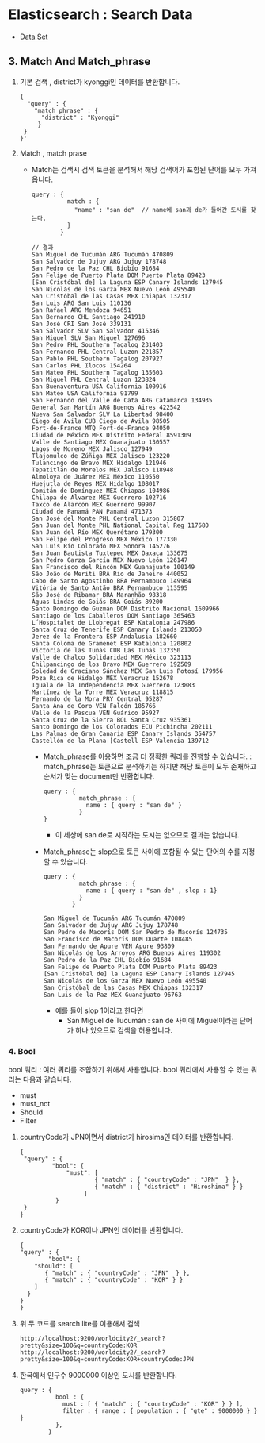 # Elasticsearch : Search Data

- [Data Set](https://grouplens.org/datasets/movielens/)

## 3. Match And Match_phrase

1. 기본 검색 , district가 kyonggi인 데이터를 반환합니다.

   ```
   {
     "query" : {
       "match_phrase" : { 
         "district" : "Kyonggi"
   		}
   	}
   }'
   ```

2. Match , match prase

   - Match는 검색시 검색 토큰을 분석해서 해당 검색어가 포함된 단어를 모두 가져옵니다.

     ```
     query : {
               match : {
                 "name" : "san de"	// name에 san과 de가 들어간 도시를 찾는다.
               }
             }
     ```

     ```
     // 결과
     San Miguel de Tucumán ARG Tucumán 470809
     San Salvador de Jujuy ARG Jujuy 178748
     San Pedro de la Paz CHL Bíobío 91684
     San Felipe de Puerto Plata DOM Puerto Plata 89423
     [San Cristóbal de] la Laguna ESP Canary Islands 127945
     San Nicolás de los Garza MEX Nuevo León 495540
     San Cristóbal de las Casas MEX Chiapas 132317
     San Luis ARG San Luis 110136
     San Rafael ARG Mendoza 94651
     San Bernardo CHL Santiago 241910
     San José CRI San José 339131
     San Salvador SLV San Salvador 415346
     San Miguel SLV San Miguel 127696
     San Pedro PHL Southern Tagalog 231403
     San Fernando PHL Central Luzon 221857
     San Pablo PHL Southern Tagalog 207927
     San Carlos PHL Ilocos 154264
     San Mateo PHL Southern Tagalog 135603
     San Miguel PHL Central Luzon 123824
     San Buenaventura USA California 100916
     San Mateo USA California 91799
     San Fernando del Valle de Cata ARG Catamarca 134935
     General San Martín ARG Buenos Aires 422542
     Nueva San Salvador SLV La Libertad 98400
     Ciego de Ávila CUB Ciego de Ávila 98505
     Fort-de-France MTQ Fort-de-France 94050
     Ciudad de México MEX Distrito Federal 8591309
     Valle de Santiago MEX Guanajuato 130557
     Lagos de Moreno MEX Jalisco 127949
     Tlajomulco de Zúñiga MEX Jalisco 123220
     Tulancingo de Bravo MEX Hidalgo 121946
     Tepatitlán de Morelos MEX Jalisco 118948
     Almoloya de Juárez MEX México 110550
     Huejutla de Reyes MEX Hidalgo 108017
     Comitán de Domínguez MEX Chiapas 104986
     Chilapa de Alvarez MEX Guerrero 102716
     Taxco de Alarcón MEX Guerrero 99907
     Ciudad de Panamá PAN Panamá 471373
     San José del Monte PHL Central Luzon 315807
     San Juan del Monte PHL National Capital Reg 117680
     San Juan del Río MEX Querétaro 179300
     San Felipe del Progreso MEX México 177330
     San Luis Río Colorado MEX Sonora 145276
     San Juan Bautista Tuxtepec MEX Oaxaca 133675
     San Pedro Garza García MEX Nuevo León 126147
     San Francisco del Rincón MEX Guanajuato 100149
     São João de Meriti BRA Rio de Janeiro 440052
     Cabo de Santo Agostinho BRA Pernambuco 149964
     Vitória de Santo Antão BRA Pernambuco 113595
     São José de Ribamar BRA Maranhão 98318
     Águas Lindas de Goiás BRA Goiás 89200
     Santo Domingo de Guzmán DOM Distrito Nacional 1609966
     Santiago de los Caballeros DOM Santiago 365463
     L´Hospitalet de Llobregat ESP Katalonia 247986
     Santa Cruz de Tenerife ESP Canary Islands 213050
     Jerez de la Frontera ESP Andalusia 182660
     Santa Coloma de Gramenet ESP Katalonia 120802
     Victoria de las Tunas CUB Las Tunas 132350
     Valle de Chalco Solidaridad MEX México 323113
     Chilpancingo de los Bravo MEX Guerrero 192509
     Soledad de Graciano Sánchez MEX San Luis Potosí 179956
     Poza Rica de Hidalgo MEX Veracruz 152678
     Iguala de la Independencia MEX Guerrero 123883
     Martínez de la Torre MEX Veracruz 118815
     Fernando de la Mora PRY Central 95287
     Santa Ana de Coro VEN Falcón 185766
     Valle de la Pascua VEN Guárico 95927
     Santa Cruz de la Sierra BOL Santa Cruz 935361
     Santo Domingo de los Colorados ECU Pichincha 202111
     Las Palmas de Gran Canaria ESP Canary Islands 354757
     Castellón de la Plana [Castell ESP Valencia 139712
     ```

     - Match_phrase를 이용하면 조금 더 정확한 쿼리를 진행할 수 있습니다. : match_phrase는 토큰으로 분석하기는 하지만 해당 토큰이 모두 존재하고 순서가 맞는 document만 반환합니다.

       ```
       query : {
                 match_phrase : {
                   name : { query : "san de" }
                 }
       }
       ```

       - 이 세상에 san de로 시작하는 도시는 없으므로 결과는 없습니다.

     - Match_phrase는 slop으로 토큰 사이에 포함될 수 있는 단어의 수를 지정할 수 있습니다. 

       ```
       query : {
                 match_phrase : {
                   name : { query : "san de" , slop : 1}
                 }
               }
       ```

       ```
       San Miguel de Tucumán ARG Tucumán 470809
       San Salvador de Jujuy ARG Jujuy 178748
       San Pedro de Macorís DOM San Pedro de Macorís 124735
       San Francisco de Macorís DOM Duarte 108485
       San Fernando de Apure VEN Apure 93809
       San Nicolás de los Arroyos ARG Buenos Aires 119302
       San Pedro de la Paz CHL Bíobío 91684
       San Felipe de Puerto Plata DOM Puerto Plata 89423
       [San Cristóbal de] la Laguna ESP Canary Islands 127945
       San Nicolás de los Garza MEX Nuevo León 495540
       San Cristóbal de las Casas MEX Chiapas 132317
       San Luis de la Paz MEX Guanajuato 96763
       ```

       

       - 예를 들어 slop 1이라고 한다면
         - San Miguel de Tucumán : san de 사이에 Miguel이라는 단어가 하나 있으므로 검색을 허용합니다.

### 4. Bool

bool 쿼리 : 여러 쿼리를 조합하기 위해서 사용합니다. bool 쿼리에서 사용할 수 있는 쿼리는 다음과 같습니다.

- must
- must_not
- Should
- Filter

1. countryCode가 JPN이면서 district가 hirosima인 데이터를 반환합니다.

   ```
   {
   	"query" : {
     		"bool": {
         		"must": [
          				{ "match" : { "countryCode" : "JPN"  } },
          				{ "match" : { "district" : "Hiroshima" } }
      				 ]
     		 }
   	}
   }
   ```

2. countryCode가 KOR이나 JPN인 데이터를 반환합니다.

   ```
   {
   "query" : {
           "bool": {
       "should": [
          { "match" : { "countryCode" : "JPN"  } },
          { "match" : { "countryCode" : "KOR" } }
       ]
     }
   }
   }
   ```


3. 위 두 코드를 search lite를 이용해서 검색

   ```
   http://localhost:9200/worldcity2/_search?pretty&size=100&q=countryCode:KOR
   http://localhost:9200/worldcity2/_search?pretty&size=100&q=countryCode:KOR+countryCode:JPN
   ```

4. 한국에서 인구수 9000000 이상인 도시를 반환합니다.

   ```
   query : {
             bool : {
               must : [ { "match" : { "countryCode" : "KOR" } } ],
               filter : { range : { population : { "gte" : 9000000 } } }
             },
           }
   ```
